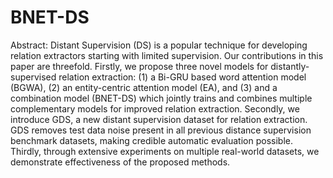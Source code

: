 # BNET-DS


Abstract: Distant Supervision (DS) is a popular technique for developing relation extractors starting with limited supervision. Our contributions in this paper are threefold. Firstly, we propose three novel models for distantly-supervised relation extraction: (1) a Bi-GRU based word attention model (BGWA), (2) an entity-centric attention model (EA), and (3) and a combination model (BNET-DS) which jointly trains and combines multiple complementary models for improved relation extraction. Secondly, we introduce GDS, a new distant supervision dataset for relation extraction. GDS removes test data noise present in all previous distance supervision benchmark datasets, making credible automatic evaluation possible. Thirdly, through extensive experiments on multiple real-world datasets, we demonstrate effectiveness of the proposed methods.
